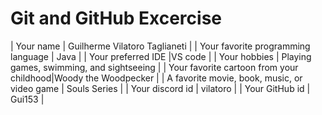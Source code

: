 # Git and GitHub Excercise

|  Your name  |  Guilherme Vilatoro Taglianeti  |
|  Your favorite programming language  |  Java  |
| Your preferred IDE |VS code |
| Your hobbies | Playing games, swimming, and sightseeing |
| Your favorite cartoon from your childhood|Woody the Woodpecker |
| A favorite movie, book, music, or video game | Souls Series |
| Your discord id | vilatoro |
| Your GitHub id | Gui153 |
